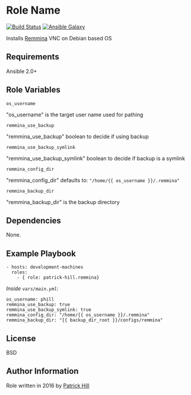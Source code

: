 Role Name
=========

[![Build Status](https://travis-ci.org/patrick-hill/ansible-role-remmina.svg?branch=master)](https://travis-ci.org/patrick-hill/ansible-role-remmina)
[![Ansible Galaxy](https://img.shields.io/badge/ansible--galaxy-patrick--hill.remmina-blue.svg)](https://galaxy.ansible.com/patrick-hill/remmina)


Installs [Remmina](http://www.remmina.org/wp/) VNC on Debian based OS

Requirements
------------

Ansible 2.0+

Role Variables
--------------

    os_username
"os_username" is the target user name used for pathing

    remmina_use_backup
"remmina_use_backup" boolean to decide if using backup

    remmina_use_backup_symlink
"remmina_use_backup_symlink" boolean to decide if backup is a symlink

    remmina_config_dir
"remmina_config_dir" defaults to:  `"/home/{{ os_username }}/.remmina"`

    remmina_backup_dir
"remmina_backup_dir" is the backup directory

Dependencies
------------

None.

Example Playbook
----------------

    - hosts: development-machines
      roles:
        - { role: patrick-hill.remmina}

*Inside `vars/main.yml`*:

    os_username: phill
    remmina_use_backup: true
    remmina_use_backup_symlink: true
    remmina_config_dir: "/home/{{ os_username }}/.remmina"
    remmina_backup_dir: "{{ backup_dir_root }}/configs/remmina"
    
License
-------

BSD

Author Information
------------------

Role written in 2016 by [Patrick Hill](http://www.HillsPCWorld.com) 